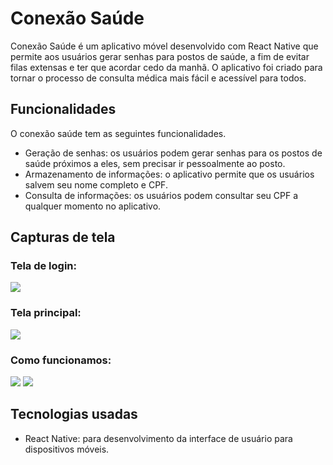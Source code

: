 # Conexão Saúde

Conexão Saúde é um aplicativo móvel desenvolvido com React Native que permite aos usuários gerar senhas para postos de saúde, a fim de evitar filas extensas e ter que acordar cedo da manhã. O aplicativo foi criado para tornar o processo de consulta médica mais fácil e acessível para todos.

## Funcionalidades

O conexão saúde tem as seguintes funcionalidades.

- Geração de senhas: os usuários podem gerar senhas para os postos de saúde próximos a eles, sem precisar ir pessoalmente ao posto.
- Armazenamento de informações: o aplicativo permite que os usuários salvem seu nome completo e CPF.
- Consulta de informações: os usuários podem consultar seu CPF a qualquer momento no aplicativo.

## Capturas de tela

### Tela de login:

![](https://imgur.com/Jg8WaEk)

### Tela principal:

![](https://imgur.com/joxYxFe)

### Como funcionamos:

![](https://imgur.com/9mFr5mx)
![](https://imgur.com/9kE2aTj)

## Tecnologias usadas

- React Native: para desenvolvimento da interface de usuário para dispositivos móveis.
